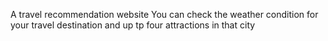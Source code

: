A travel recommendation website
You can check the weather condition for your travel destination and up tp four attractions in that city 
